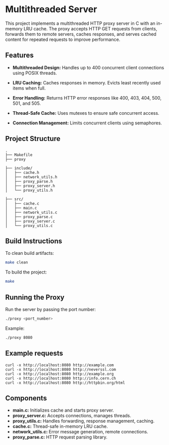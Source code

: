 # Multithreaded Server

This project implements a multithreaded HTTP proxy server in C with an in-memory LRU cache. The proxy accepts HTTP GET requests from clients, forwards them to remote servers, caches responses, and serves cached content for repeated requests to improve performance.

## Features

* **Multithreaded Design:** Handles up to 400 concurrent client connections using POSIX threads.

* **LRU Caching:** Caches responses in memory. Evicts least recently used items when full.
* **Error Handling:** Returns HTTP error responses like 400, 403, 404, 500, 501, and 505.
* **Thread-Safe Cache:** Uses mutexes to ensure safe concurrent access.
* **Connection Management:** Limits concurrent clients using semaphores.


## Project Structure

```
.
├── Makefile
├── proxy                      

├── include/
│   ├── cache.h
│   ├── network_utils.h
│   ├── proxy_parse.h
│   ├── proxy_server.h
│   └── proxy_utils.h

├── src/
│   ├── cache.c
│   ├── main.c
│   ├── network_utils.c
│   ├── proxy_parse.c
│   ├── proxy_server.c
│   └── proxy_utils.c

```

## Build Instructions
To clean build artifacts:
```bash
make clean
```
To build the project:

```bash
make
```

## Running the Proxy

Run the server by passing the port number:

```bash
./proxy <port_number>
```

Example:

```bash
./proxy 8080
```


## Example requests


```
curl -x http://localhost:8080 http://example.com
curl -x http://localhost:8080 http://neverssl.com
curl -x http://localhost:8080 http://example.org
curl -x http://localhost:8080 http://info.cern.ch
curl -x http://localhost:8080 http://httpbin.org/html
```

## Components
* **main.c:** Initializes cache and starts proxy server.
* **proxy\_server.c:** Accepts connections, manages threads.
* **proxy\_utils.c:** Handles forwarding, response management, caching.
* **cache.c:** Thread-safe in-memory LRU cache.
* **network\_utils.c:** Error message generation, remote connections.
* **proxy\_parse.c:** HTTP request parsing library.

